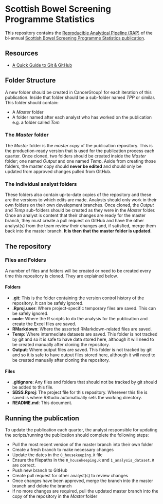 # Scottish Bowel Screening Programme Statistics
This repository contains the [Reproducible Analytical Pipeline (RAP)](https://www.isdscotland.org/About-ISD/Methodologies/_docs/Reproducible_Analytical_Pipelines_paper_v1.4.pdf) of the bi-annual [Scottish Bowel Screening Programme Statistics publication](https://www.isdscotland.org/Health-Topics/Cancer/Bowel-Screening/).

## Resources
- [A Quick Guide to Git & GitHub](https://nhs-nss-transforming-publications.github.io/git-guide/index.html)

## Folder Structure
A new folder should be created in CancerGroup1 for each iteration of this publication. Inside that folder should be a sub-folder named _TPP_ or similar. This folder should contain:

- A _Master_ folder
- A folder named after each analyst who has worked on the publication e.g. a folder called _Tom_

### The _Master_ folder
The _Master_ folder is the _master copy_ of the publication repository. This is the production-ready version that is used for the publication process each quarter. Once cloned, two folders should be created inside the _Master_ folder; one named _Output_ and one named _Temp_. Aside from creating those folders, the master copy should **never be edited** and should only be updated from approved changes pulled from GitHub.

### The individual analyst folders
These folders also contain up-to-date copies of the repository and these are the versions to which edits are made. Analysts should only work in their own folders on their own development branches. Once cloned, the _Output_ and _Temp_ sub-folders should be created as they were in the _Master_ folder. Once an analyst is content that their changes are ready for the master branch, they must create a pull request on GitHub and have the other analyst(s) from the team review their changes and, if satisfied, merge them back into the master branch. **It is then that the master folder is updated**.

## The repository

### Files and Folders
A number of files and folders will be created or need to be created every time this repository is cloned. They are explained below.

#### Folders

- **.git**: This is the folder containing the version control history of the repository. It can be safely ignored.
- **.Rproj.user**: Where project-specific temporary files are saved. This can be safely ignored.
- **code**: Where the R scripts to do the analysis for the publication and create the Excel files are saved. 
- **RMarkdown**: Where the assorted RMarkdown-related files are saved.
- **Temp**: Where intermediate datasets are saved. This folder is not tracked by git and so it is safe to have data stored here, although it will need to be created manually after cloning the repository.
- **Output**: Where output files are saved. This folder is not tracked by git and so it is safe to have output files stored here, although it will need to be created manually after cloning the repository.

#### Files

- **.gitignore**: Any files and folders that should not be tracked by git should be added to this file.
- **SBSS.Rproj**: The project file for this repository. Wherever this file is saved is where RStudio automatically sets the working directory.
- **README.md**: This document.

## Running the publication
To update the publication each quarter, the analyst responsible for updating the scripts/running the publication should complete the following steps:

- Pull the most recent version of the master branch into their own folder
- Create a fresh branch to make necessary changes
- Update the dates in the `0_housekeeping.R` file
- Ensure the filepaths in the `0_housekeeping.R` and `1_analysis_dataset.R` are correct.
- Push new branch to GitHub
- Create pull request for other analyst(s) to review changes
- Once changes have been approved, merge the branch into the master branch and delete the branch
- If no more changes are required, pull the updated master branch into the copy of the repository in the _Master_ folder
